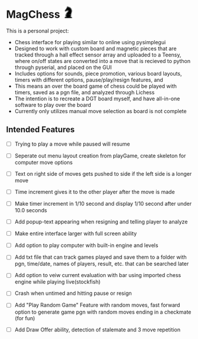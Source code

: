 # MagChess ![knight](READMEicon.png)
This is a personal project:
- Chess interface for playing similar to online using pysimplegui
- Designed to work with custom board and magnetic pieces that are tracked through a hall effect sensor array and uploaded to a Teensy, where on/off states are converted into a move that is recieved to python through pyserial, and placed on the GUI
- Includes options for sounds, piece promotion, various board layouts, timers with different options, pause/play/resign features, and 
- This means an over the board game of chess could be played with timers, saved as a pgn file, and analyzed through Lichess
- The intention is to recreate a DGT board myself, and have all-in-one software to play over the board
- Currently only utilizes manual move selection as board is not complete
## Intended Features
- [ ] Trying to play a move while paused will resume
- [ ] Seperate out menu layout creation from playGame, create skeleton for computer move options
- [ ] Text on right side of moves gets pushed to side if the left side is a longer move
- [ ] Time increment gives it to the other player after the move is made
- [ ] Make timer increment in 1/10 second and display 1/10 second after under 10.0 seconds
- [ ] Add popup-text appearing when resigning and telling player to analyze
- [ ] Make entire interface larger with full screen ability
- [ ] Add option to play computer with built-in engine and levels
- [ ] Add txt file that can track games played and save them to a folder with pgn, time/date, names of players, result, etc. that can be searched later 
- [ ] Add option to veiw current evaluation with bar using imported chess engine while playing live(stockfish)
- [ ] Crash when untimed and hitting pause or resign
- [ ] Add "Play Random Game" Feature with random moves, fast forward option to generate game pgn with random moves ending in a checkmate (for fun)
- [ ] Add Draw Offer ability, detection of stalemate and 3 move repetition

